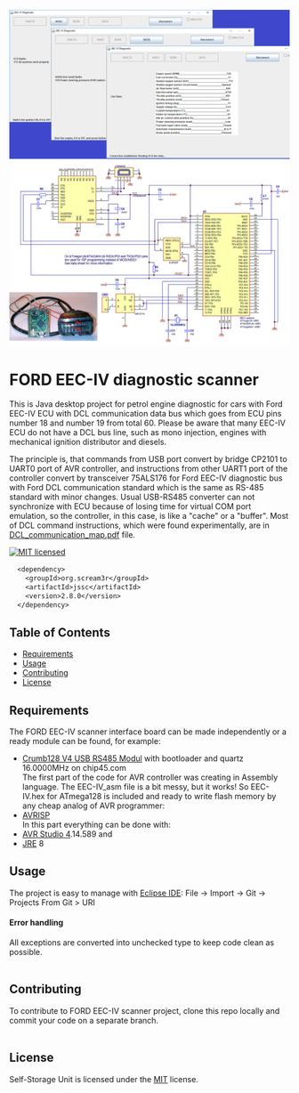 ![Alt text](Ford_EEC-IV_scanner_app.png)
![Alt text](Ford_EEC-IV_scanner.png)

FORD EEC-IV diagnostic scanner
==============================
This is Java desktop project for petrol engine diagnostic for cars with
Ford EEC-IV ECU with DCL communication data bus which goes from ECU pins number 18 and number 19 from total 60.
Please be aware that many EEC-IV ECU do not have a DCL bus line, such as mono injection, engines with mechanical ignition distributor and diesels.

The principle is, that commands from USB port convert by bridge CP2101 to UART0 port of AVR controller, and instructions from other UART1 port of the controller convert by transceiver 75ALS176 for Ford EEC-IV diagnostic bus with Ford DCL communication standard which is the same as RS-485 standard with minor changes.
Usual USB-RS485 converter can not synchronize with ECU because of losing time for virtual COM port emulation, so the controller, in this case, is like a "cache" or a "buffer". Most of DCL command instructions, which were found experimentally, are in [DCL_communication_map.pdf][commap] file.
 
[![MIT licensed](https://img.shields.io/badge/license-MIT-blue.svg)](https://github.com/babroval/ford-eec-iv-scanner/blob/master/LICENSE)
```
  <dependency>
    <groupId>org.scream3r</groupId>
    <artifactId>jssc</artifactId>
    <version>2.8.0</version>
  </dependency>
```
Table of Contents
-----------------
  * [Requirements](#requirements)
  * [Usage](#usage)
  * [Contributing](#contributing)
  * [License](#license)  

Requirements
------------
  The FORD EEC-IV scanner interface board can be made independently or a ready module can be found, for example:
  * [Crumb128 V4 USB RS485 Modul][crumb128] with bootloader and quartz 16.0000MHz on chip45.com
  <br/>The first part of the code for AVR controller was creating in Assembly language. The EEC-IV_asm file is a bit messy, but it works! So  EEC-IV.hex for ATmega128 is included and ready to write flash memory by any cheap analog of AVR programmer:
  * [AVRISP][avrisp]
  <br/>In this part everything can be done with:
  * [AVR Studio 4][avr].14.589 and
  * [JRE][jre] 8


Usage
-----
The project is easy to manage with [Eclipse IDE][eclipse]:
File -> Import -> Git -> Projects From Git > URI

#### Error handling
All exceptions are converted into unchecked type to
keep code clean as possible.
<br/>
<br/>

Contributing
------------
To contribute to FORD EEC-IV scanner project, clone this repo locally and  
commit your code on a separate branch.
<br/>
<br/>

License
-------
Self-Storage Unit is licensed under the [MIT][mit] license.  

[commap]: https://github.com/babroval/ford-eec-iv-diagnostic/blob/master/DCL_communication_map.pdf/
[avrisp]: https://www.microchip.com/developmenttools/ProductDetails/atavrisp2
[crumb128]: https://www.chip45.com/atmega128-usb-rs485-module.html
[avr]: http://www.microchip.com/mplab/avr-support/avr-and-sam-downloads-archive
[jre]: https://www.java.com/en/download/
[eclipse]: https://www.eclipse.org/downloads/
[video]: https://youtu.be/0mJQrj8HoHk/
[mit]: https://github.com/babroval/ford-eec-iv-scanner/blob/master/LICENSE/

